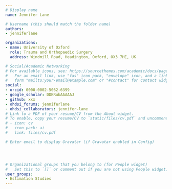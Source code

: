 ```yaml
---
# Display name
name: Jennifer Lane

# Username (this should match the folder name)
authors:
- jenniferlane

organizations:
- name: University of Oxford
  role: Trauma and Orthopaedic Surgery
  address: Windmill Road, Headington, Oxford, OX3 7HE, UK

# Social/Academic Networking
# For available icons, see: https://sourcethemes.com/academic/docs/page-builder/#icons
#   For an email link, use "fas" icon pack, "envelope" icon, and a link in the
#   form "mailto:your-email@example.com" or "#contact" for contact widget.
social:
- orcid: 0000-0002-5052-6399
- google_scholar: DDKRubAAAAAJ
- github: xxx
- ohdsi_forums: jenniferlane
- ohdsi_collaborators: jennifer-lane
# Link to a PDF of your resume/CV from the About widget.
# To enable, copy your resume/CV to `static/files/cv.pdf` and uncomment the lines below.
# - icon: cv
#   icon_pack: ai
#   link: files/cv.pdf

# Enter email to display Gravatar (if Gravatar enabled in Config)




# Organizational groups that you belong to (for People widget)
#   Set this to `[]` or comment out if you are not using People widget.
user_groups:
- Estimation Studies
---
```

